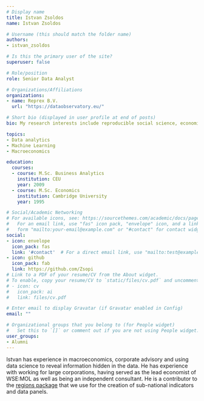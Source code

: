 ```yaml
---
# Display name
title: Istvan Zsoldos
name: Istvan Zsoldos

# Username (this should match the folder name)
authors:
- istvan_zsoldos

# Is this the primary user of the site?
superuser: false

# Role/position
role: Senior Data Analyst

# Organizations/Affiliations
organizations:
- name: Reprex B.V.
  url: "https://dataobservatory.eu/"

# Short bio (displayed in user profile at end of posts)
bio: My research interests include reproducible social science, economics and finance.

topics:
- Data analytics
- Machine Learning
- Macroeconomics

education:
  courses:
  - course: M.Sc. Business Analytics
    institution: CEU
    year: 2009
  - course: M.Sc. Economics
    institution: Cambridge University
    year: 1995

# Social/Academic Networking
# For available icons, see: https://sourcethemes.com/academic/docs/page-builder/#icons
#   For an email link, use "fas" icon pack, "envelope" icon, and a link in the
#   form "mailto:your-email@example.com" or "#contact" for contact widget.
social:
- icon: envelope
  icon_pack: fas
  link: '#contact'  # For a direct email link, use "mailto:test@example.org".
- icon: github
  icon_pack: fab
  link: https://github.com/Zsopi
# Link to a PDF of your resume/CV from the About widget.
# To enable, copy your resume/CV to `static/files/cv.pdf` and uncomment the lines below.
# - icon: cv
#   icon_pack: ai
#   link: files/cv.pdf

# Enter email to display Gravatar (if Gravatar enabled in Config)
email: ""

# Organizational groups that you belong to (for People widget)
#   Set this to `[]` or comment out if you are not using People widget.
user_groups:
- Alumni
---
```


Istvan has experience in macroeconomics, corporate advisory and using data science to reveal information hidden in the data. He has experience with working for large corporations, having served as the lead economist of WSE:MOL as well as being an independent consultant. He is a contributor to the [regions package](publication/regions_2020/) that we use for the creation of sub-national indicators and data panels. 
